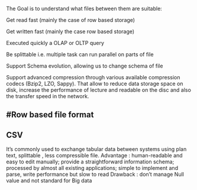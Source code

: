 The Goal is to understand what files between them are suitable:

  Get read fast (mainly the case of row based storage)

  Get written fast (mainly the case row based storage)

  Executed quickly a OLAP or OLTP query 

  Be splittable i.e. multiple task can run parallel on parts of file

 Support Schema evolution, allowing us to change schema of file

 Support advanced compression through various available compression codecs (Bzip2, LZO, Sappy). That allow to reduce data storage space on disk, increase the performance of lecture and readable on the disc and also the transfer speed in the network.


#**Row based file format**
------
## CSV
It’s commonly used to exchange tabular data between systems using plan text, splittable , less compressible file.
Advantage : human-readable and easy to edit manually; provide a straightforward information schema;  processed by almost all existing applications; simple to implement and parse, write performance but slow to read
Drawback : don’t manage Null value and not standard for Big data

